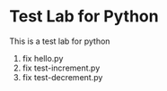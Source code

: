# Test Lab for Python
This is a test lab for python
1. fix hello.py
2. fix test-increment.py
3. fix test-decrement.py
